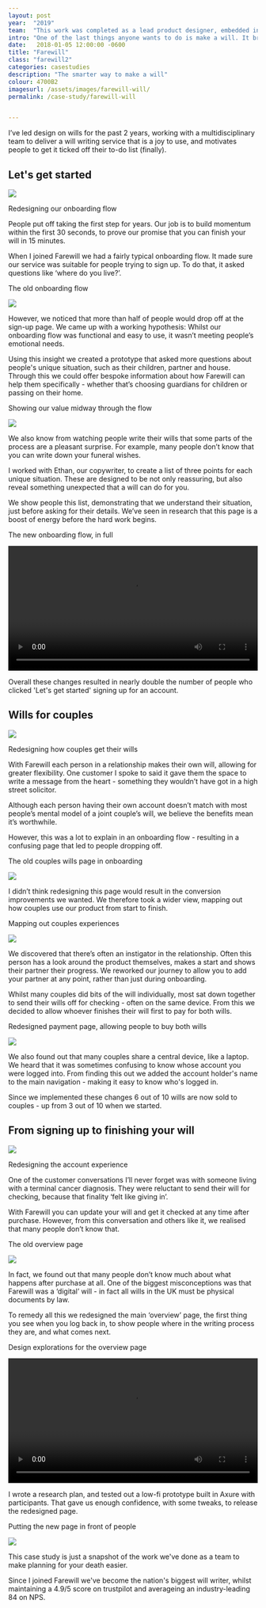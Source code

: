```yaml
---
layout: post
year:  "2019"
team:  "This work was completed as a lead product designer, embedded in a multidisciplinary product team. Working closely with Clare Ridd, Tam Finlay, Ethan Lott, and many many others. Very special shout out to Louis Buck who does all our illustrations."
intro: "One of the last things anyone wants to do is make a will. It brings to mind a depressing mix of admin and considering your mortality. How do you create a product experience that helps people get past all that?"
date:   2018-01-05 12:00:00 -0600
title: "Farewill"
class: "farewill2"
categories: casestudies
description: "The smarter way to make a will"
colour: 4700B2
imagesurl: /assets/images/farewill-will/
permalink: /case-study/farewill-will


---
```


I’ve led design on wills for the past 2 years, working with a multidisciplinary team to deliver a will writing service that is a joy to use, and motivates people to get it ticked off their to-do list (finally).


<div class="image-contain title">
<h2>Let's get started</h2>
<div class="screen"><img src="{{page.imagesurl}}wills-landing.png"></div>
<p class="caption">Redesigning our onboarding flow</p>
</div>


People put off taking the first step for years. Our job is to build momentum within the first 30 seconds, to prove our promise that you can finish your will in 15 minutes. 

When I joined Farewill we had a fairly typical onboarding flow. It made sure our service was suitable for people trying to sign up. To do that, it asked questions like ‘where do you live?’.

<div class="image-contain">
<p class="caption">The old onboarding flow</p>
<div class="screen"><img src="{{page.imagesurl}}onboarding-old.png"></div>
</div>

However, we noticed that more than half of people would drop off at the sign-up page. We came up with a working hypothesis: Whilst our onboarding flow was functional and easy to use, it wasn’t meeting people’s emotional needs. 

Using this insight we created a prototype that asked more questions about people's unique situation, such as their children, partner and house. Through this we could offer bespoke information about how Farewill can help them specifically - whether that’s choosing guardians for children or passing on their home. 


<div class="image-contain">
<p class="caption">Showing our value midway through the flow</p>
<div class="screen"><img src="{{page.imagesurl}}benefits.png"></div>
</div>



We also know from watching people write their wills that some parts of the process are a pleasant surprise. For example, many people don’t know that you can write down your funeral wishes. 

I worked with Ethan, our copywriter, to create a list of three points for each unique situation. These are designed to be not only reassuring, but also reveal something unexpected that a will can do for you. 

We show people this list, demonstrating that we understand their situation, just before asking for their details. We’ve seen in research that this page is a boost of energy before the hard work begins. 


<div class="image-contain">
  <p class="caption">The new onboarding flow, in full</p>
  <div class="screen"><video width="100%" autoplay loop controls>
    <source src="{{page.imagesurl}}Onboarding-flow.mp4" type="video/mp4">
  Your browser does not support videos.
  </video>
  </div>

</div>

Overall these changes resulted in nearly double the number of people who clicked 'Let's get started' signing up for an account.

<div class="image-contain">
<h2>Wills for couples</h2>
<div class="screen"><img src="{{page.imagesurl}}couples-wills.png"></div>
<p class="caption">Redesigning how couples get their wills</p>
</div>

With Farewill each person in a relationship makes their own will, allowing for greater flexibility. One customer I spoke to said it gave them the space to write a message from the heart - something they wouldn’t have got in a high street solicitor. 

Although each person having their own account doesn’t match with most people’s mental model of a joint couple’s will, we believe the benefits mean it’s worthwhile. 

However, this was a lot to explain in an onboarding flow - resulting in a confusing page that led to people dropping off. 

<div class="image-contain">
<p class="caption">The old couples wills page in onboarding</p>
<div class="screen"><img src="{{page.imagesurl}}couples-old.png"></div>
</div>

I didn’t think redesigning this page would result in the conversion improvements we wanted. We therefore took a wider view, mapping out how couples use our product from start to finish. 

<div class="image-contain">
<p class="caption">Mapping out couples experiences</p>
<div class="no-screen"><img src="{{page.imagesurl}}couples-mapping.png"></div>
</div>

We discovered that there’s often an instigator in the relationship. Often this person has a look around the product themselves, makes a start and shows their partner their progress. We reworked our journey to allow you to add your partner at any point, rather than just during onboarding.

Whilst many couples did bits of the will individually, most sat down together to send their wills off for checking - often on the same device. From this we decided to allow whoever finishes their will first to pay for both wills. 

<div class="image-contain">
<p class="caption">Redesigned payment page, allowing people to buy both wills</p>
<div class="screen"><img src="{{page.imagesurl}}couples-payment.png"></div>
</div>


We also found out that many couples share a central device, like a laptop. We heard that it was sometimes confusing to know whose account you were logged into. From finding this out we added the account holder's name to the main navigation - making it easy to know who's logged in. 

Since we implemented these changes 6 out of 10 wills are now sold to couples - up from 3 out of 10 when we started. 

<div class="image-contain">
<h2>From signing up to finishing your will</h2>
<div class="screen"><img src="{{page.imagesurl}}cover.png"></div>
<p class="caption">Redesigning the account experience</p>
</div>


One of the customer conversations I’ll never forget was with someone living with a terminal cancer diagnosis. They were reluctant to send their will for checking, because that finality ‘felt like giving in’. 

With Farewill you can update your will and get it checked at any time after purchase. However, from this conversation and others like it, we realised that many people don’t know that. 

<div class="image-contain">
<p class="caption">The old overview page</p>
<div class="screen"><img src="{{page.imagesurl}}overview-old.png"></div>
</div>


In fact, we found out that many people don’t know much about what happens after purchase at all. One of the biggest misconceptions was that Farewill was a ‘digital’ will - in fact all wills in the UK must be physical documents by law. 

To remedy all this we redesigned the main ‘overview’ page, the first thing you see when you log back in, to show people where in the writing process they are, and what comes next. 

<div class="image-contain">
  <p class="caption">Design explorations for the overview page</p>
  <div class="screen"><video width="100%" autoplay loop controls>
    <source src="{{page.imagesurl}}overview-explorations.mp4" type="video/mp4">
  Your browser does not support videos.
  </video></div>

</div>


I wrote a research plan, and tested out a low-fi prototype built in Axure with participants. That gave us enough confidence, with some tweaks, to release the redesigned page. 

<div class="image-contain">
<p class="caption">Putting the new page in front of people</p>
<div class="screen"><img src="{{page.imagesurl}}overview-testing.png"></div>
</div>


This case study is just a snapshot of the work we've done as a team to make planning for your death easier. 

Since I joined Farewill we've become the nation's biggest will writer, whilst maintaining a 4.9/5 score on trustpilot and averageing an industry-leading 84 on NPS. 

